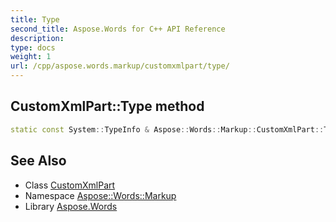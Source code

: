 ```yaml
---
title: Type
second_title: Aspose.Words for C++ API Reference
description: 
type: docs
weight: 1
url: /cpp/aspose.words.markup/customxmlpart/type/
---
```

## CustomXmlPart::Type method




```cpp
static const System::TypeInfo & Aspose::Words::Markup::CustomXmlPart::Type()
```

## See Also

* Class [CustomXmlPart](../)
* Namespace [Aspose::Words::Markup](../../)
* Library [Aspose.Words](../../../)
